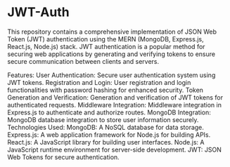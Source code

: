 # JWT-Auth
 This repository contains a comprehensive implementation of JSON Web Token (JWT) authentication using the MERN (MongoDB, Express.js, React.js, Node.js) stack. JWT authentication is a popular method for securing web applications by generating and verifying tokens to ensure secure communication between clients and servers.

Features:
User Authentication: Secure user authentication system using JWT tokens.
Registration and Login: User registration and login functionalities with password hashing for enhanced security.
Token Generation and Verification: Generation and verification of JWT tokens for authenticated requests.
Middleware Integration: Middleware integration in Express.js to authenticate and authorize routes.
MongoDB Integration: MongoDB database integration to store user information securely.
Technologies Used:
MongoDB: A NoSQL database for data storage.
Express.js: A web application framework for Node.js for building APIs.
React.js: A JavaScript library for building user interfaces.
Node.js: A JavaScript runtime environment for server-side development.
JWT: JSON Web Tokens for secure authentication.
